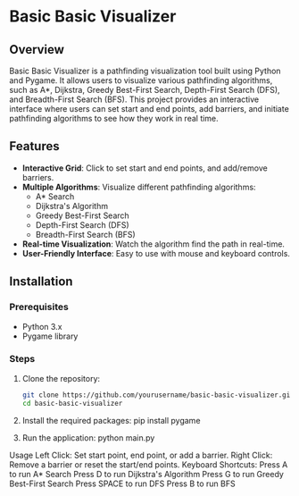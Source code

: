 # Basic Basic Visualizer

## Overview

Basic Basic Visualizer is a pathfinding visualization tool built using Python and Pygame. It allows users to visualize various pathfinding algorithms, such as A*, Dijkstra, Greedy Best-First Search, Depth-First Search (DFS), and Breadth-First Search (BFS). This project provides an interactive interface where users can set start and end points, add barriers, and initiate pathfinding algorithms to see how they work in real time.

## Features

- **Interactive Grid**: Click to set start and end points, and add/remove barriers.
- **Multiple Algorithms**: Visualize different pathfinding algorithms:
  - A* Search
  - Dijkstra's Algorithm
  - Greedy Best-First Search
  - Depth-First Search (DFS)
  - Breadth-First Search (BFS)
- **Real-time Visualization**: Watch the algorithm find the path in real-time.
- **User-Friendly Interface**: Easy to use with mouse and keyboard controls.

## Installation

### Prerequisites

- Python 3.x
- Pygame library

### Steps

1. Clone the repository:
   ```bash
   git clone https://github.com/yourusername/basic-basic-visualizer.git
   cd basic-basic-visualizer
   
2. Install the required packages:
    pip install pygame

3. Run the application:
    python main.py

Usage
Left Click: Set start point, end point, or add a barrier.
Right Click: Remove a barrier or reset the start/end points.
Keyboard Shortcuts:
Press A to run A* Search
Press D to run Dijkstra's Algorithm
Press G to run Greedy Best-First Search
Press SPACE to run DFS
Press B to run BFS
